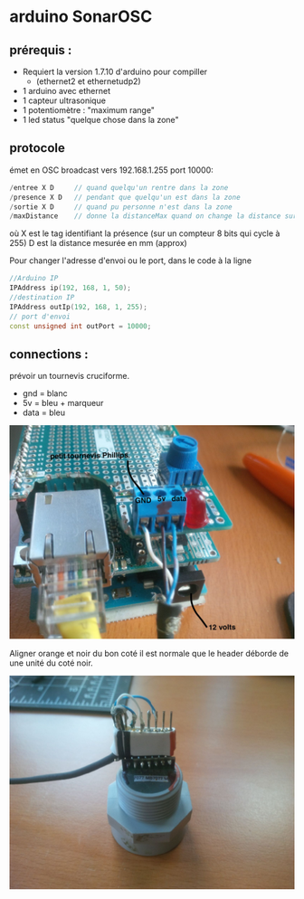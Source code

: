 # arduino SonarOSC

## prérequis : 
* Requiert la version 1.7.10 d'arduino pour compiller
	* (ethernet2 et ethernetudp2)
* 1 arduino avec ethernet 
* 1 capteur ultrasonique
* 1 potentiomètre : "maximum range"
* 1 led status "quelque chose dans la zone"



## protocole

émet en OSC broadcast vers 192.168.1.255 port 10000:



```c++
/entree X D		// quand quelqu'un rentre dans la zone
/presence X D	// pendant que quelqu'un est dans la zone
/sortie X D		// quand pu personne n'est dans la zone
/maxDistance 	// donne la distanceMax quand on change la distance sur la résistance
```

où
X est le tag identifiant la présence (sur un compteur 8 bits qui cycle à 255)
D est la distance mesurée en mm (approx)


Pour changer l'adresse d'envoi ou le port, dans le code à la ligne 

```c++
//Arduino IP
IPAddress ip(192, 168, 1, 50);
//destination IP
IPAddress outIp(192, 168, 1, 255);
// port d'envoi
const unsigned int outPort = 10000;
```


## connections : 

prévoir un tournevis cruciforme.
* gnd = blanc
* 5v = bleu + marqueur
* data = bleu 

![bornier](images/bornier.jpg)

Aligner orange et noir du bon coté
il est normale que le header déborde de une unité du coté noir.

![senseurs](images/senseurs.jpg)
